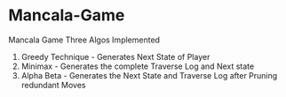 # Mancala-Game
Mancala Game
Three Algos Implemented
1) Greedy Technique - Generates Next State of Player
2) Minimax - Generates the complete Traverse Log and Next state
3) Alpha Beta - Generates the Next State and Traverse Log after Pruning redundant Moves 
